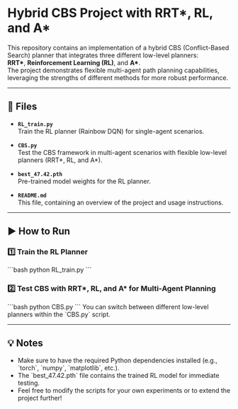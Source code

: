 # Hybrid CBS Project with RRT*, RL, and A*

This repository contains an implementation of a hybrid CBS (Conflict-Based Search) planner that integrates three different low-level planners:  
**RRT\***, **Reinforcement Learning (RL)**, and **A\***.  
The project demonstrates flexible multi-agent path planning capabilities, leveraging the strengths of different methods for more robust performance.

---

## 📂 Files

- **`RL_train.py`**  
  Train the RL planner (Rainbow DQN) for single-agent scenarios.

- **`CBS.py`**  
  Test the CBS framework in multi-agent scenarios with flexible low-level planners (RRT\*, RL, and A\*).

- **`best_47.42.pth`**  
  Pre-trained model weights for the RL planner.

- **`README.md`**  
  This file, containing an overview of the project and usage instructions.

---

## ▶️ How to Run

### 1️⃣ Train the RL Planner
\`\`\`bash
python RL_train.py
\`\`\`

### 2️⃣ Test CBS with RRT*, RL, and A* for Multi-Agent Planning
\`\`\`bash
python CBS.py
\`\`\`
You can switch between different low-level planners within the \`CBS.py\` script.

---

## 💡 Notes

- Make sure to have the required Python dependencies installed (e.g., \`torch\`, \`numpy\`, \`matplotlib\`, etc.).
- The \`best_47.42.pth\` file contains the trained RL model for immediate testing.
- Feel free to modify the scripts for your own experiments or to extend the project further!
